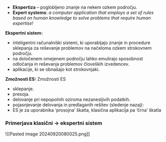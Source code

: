 - **Ekspertiza** – poglobljeno znanje na nekem ozkem področju.
- **Expert systems**: *a computer application that employs a set of rules based on human knowledge to solve problems that require human expertise!*

**Ekspertni sistem:**
- inteligentni računalniški sistemi, ki uporabljajo znanje in procedure sklepanja za reševanje
problemov na načeloma ozkem strokovnem področju.
- na določenem omejenem področju lahko emulirajo sposobnost odločanja in reševanja
problemov človeških izvedencev.
- aplikacije, ki se obnašajo kot strokovnjaki.

**Zmožnosti ES:**
Zmožnosti ES
- sklepanje.
- presoja.
- delovanje pri nepopolnih oziroma nezanesljivih podatkih.
- pojasnjevanje delovanja in predlaganih rešitev (sledenje nazaj):
- ES je za uporabnika ‘prosojna’ škatla, klasična aplikacija pa ‘črna’ škatla
### Primerjava klasični → ekspertni sistem
![[Pasted image 20240920080025.png]]